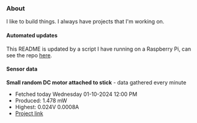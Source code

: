 ### About
I like to build things. I always have projects that I'm working on.

#### Automated updates
This README is updated by a script I have running on a Raspberry Pi, can see the repo [here](https://github.com/jdc-cunningham/raspi-git-repo-updater).

#### Sensor data


**Small random DC motor attached to stick** - data gathered every minute
- Fetched today Wednesday 01-10-2024 12:00 PM
- Produced: 1.478 mW
- Highest: 0.024V 0.0008A
- [Project link](https://github.com/jdc-cunningham/turbine-raspi)